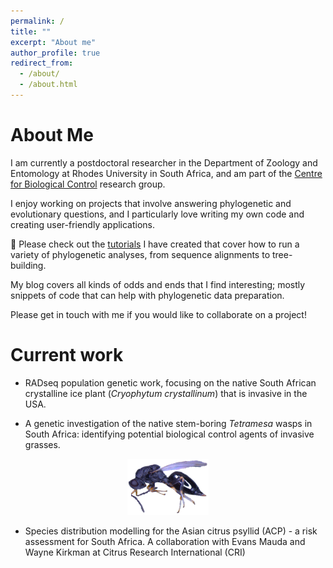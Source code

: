 ```yaml
---
permalink: /
title: ""
excerpt: "About me"
author_profile: true
redirect_from: 
  - /about/
  - /about.html
---
```


# About Me

I am currently a postdoctoral researcher in the Department of Zoology and Entomology at Rhodes University in South Africa, and am part of the [Centre for Biological Control](https://www.ru.ac.za/centreforbiologicalcontrol/) research group. 

I enjoy working on projects that involve answering phylogenetic and evolutionary questions, and I particularly love writing my own code and creating user-friendly applications. 

📌 Please check out the [tutorials](https://github.com/clarkevansteenderen/CBC_Tutorials) I have created that cover how to run a variety of phylogenetic analyses, from sequence alignments to tree-building.

My blog covers all kinds of odds and ends that I find interesting; mostly snippets of code that can help with phylogenetic data preparation.

Please get in touch with me if you would like to collaborate on a project!

# Current work

* RADseq population genetic work, focusing on the native South African crystalline ice plant (*Cryophytum crystallinum*) that is invasive in the USA.
  
* A genetic investigation of the native stem-boring *Tetramesa* wasps in South Africa: identifying potential biological control agents of invasive grasses. 

<p align="center">
<img src= "/images/tetramesa_website.png" height = "90">
</p>

* Species distribution modelling for the Asian citrus psyllid (ACP) - a risk assessment for South Africa. A collaboration with Evans Mauda and Wayne Kirkman at Citrus Research International (CRI)
